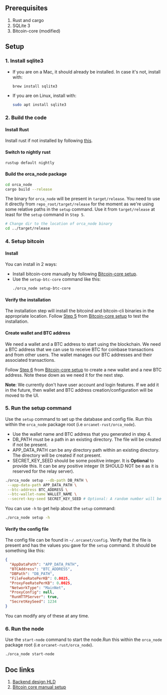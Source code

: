 ## Prerequisites

1. Rust and cargo
2. SQLite 3
3. Bitcoin-core (modified)

## Setup

[//]: # (1. Download and set up our modified bitcoin core by following this)

[//]: # (   document: [a relative link]&#40;/docs/BitcoinCoreSetup.md&#41;.)

### 1. Install sqlite3
- If you are on a Mac, it should already be installed. In case it's not, install with:
  ```bash
  brew install sqlite3
  ```
- If you are on Linux, install with:
  ```bash
  sudo apt install sqlite3 
  ```

### 2. Build the code
#### Install Rust
Install rust if not installed by following [this](https://www.rust-lang.org/tools/install).

#### Switch to nightly rust
```bash
rustup default nightly
```

#### Build the orca_node package
```bash
cd orca_node
cargo build --release
```

The binary for `orca_node` will be present in `target/release`. 
You need to use it directly from `repo_root/target/release` for the moment as we're using some relative paths in the `setup` command. Use it from `target/release` at least for the `setup` command in `Step 5`.
```bash
# Change dir to the location of orca_node binary
cd ../target/release
```

### 4. Setup bitcoin

#### Install
You can install in 2 ways:
- Install bitcoin-core manually by following [Bitcoin-core setup](/docs/BitcoinCoreSetup.md).
- Use the `setup-btc-core` command like this:
     ```bash
     ./orca_node setup-btc-core
     ```

#### Verify the installation
The installation step will install the bitcoind and bitcoin-cli binaries in the appropriate location. 
Follow [Step 5](/docs/BitcoinCoreSetup.md#step-5-test-it-out) from [Bitcoin-core setup](/docs/BitcoinCoreSetup.md) to test the installation.
  
#### Create wallet and BTC address
We need a wallet and a BTC address to start using the blockchain. We need a BTC address that we can use to receive BTC for coinbase transactions and from other users. The wallet manages our BTC addresses and their associated transactions.

Follow [Step 6](/docs/BitcoinCoreSetup.md#step-6-connect-to-our-classs-blockchain-network) from [Bitcoin-core setup](/docs/BitcoinCoreSetup.md) to create a new wallet and a new BTC address.
Note these down as we need it for the next step.

**Note**: We currently don't have user account and login features. If we add it in the future, then wallet and BTC address creation/configuration will be moved to the UI.

### 5. Run the setup command
Use the `setup` command to set up the database and config file. Run this within the `orca_node` package root (i.e `orcanet-rust/orca_node`).
   - Use the wallet name and BTC address that you generated in step 4. 
   - DB_PATH must be a path in an existing directory. The file will be created if not be present. 
   - APP_DATA_PATH can be any directory path within an existing directory. The directory will be created if not present.
   - SECRET_KEY_SEED should be some positive integer. It is **Optional** to provide this. It can be any positive integer (It SHOULD NOT be `0` as it is reserved for the relay server).

```bash
./orca_node setup --db-path DB_PATH \
 --app-data-path APP_DATA_PATH \
 --btc-address BTC_ADDRESS \
 --btc-wallet-name WALLET_NAME \
 --secret-key-seed SECRET_KEY_SEED # Optional: A random number will be used if not provided
```

You can use `-h` to get help about the `setup` command:
```bash
./orca_node setup -h
```

#### Verify the config file
The config file can be found in `~/.orcanet/config`. Verify that the file is present and has the values you gave for the `setup` command. It should be something like this:
```json
{
  "AppDataPath": "APP_DATA_PATH",
  "BTCAddress": "BTC_ADDRESS",
  "DBPath": "DB_PATH",
  "FileFeeRatePerKB": 0.0025,
  "ProxyFeeRatePerKB": 0.0025,
  "NetworkType": "MainNet",
  "ProxyConfig": null,
  "RunHTTPServer": true,
  "SecretKeySeed": 1234
}
```

You can modify any of these at any time.
### 6. Run the node

[//]: # (TODO: Start bitcoin node at the start of start-node. Panic if bitcoind cannot be started.)

Use the `start-node` command to start the node.Run this within the `orca_node` package root (i.e `orcanet-rust/orca_node`).
```bash
./orca_node start-node
```

## Doc links
1. [Backend design HLD](/docs/BackendHLD.md)
2. [Bitcoin core manual setup](/docs/BitcoinCoreSetup.md)


